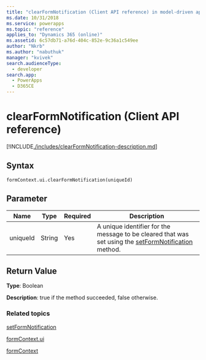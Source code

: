 ```yaml
---
title: "clearFormNotification (Client API reference) in model-driven apps| MicrosoftDocs"
ms.date: 10/31/2018
ms.service: powerapps
ms.topic: "reference"
applies_to: "Dynamics 365 (online)"
ms.assetid: 6c57db71-a76d-404c-852e-9c36a1c549ee
author: "Nkrb"
ms.author: "nabuthuk"
manager: "kvivek"
search.audienceType: 
  - developer
search.app: 
  - PowerApps
  - D365CE
---
```

# clearFormNotification (Client API reference)



[!INCLUDE[./includes/clearFormNotification-description.md](./includes/clearFormNotification-description.md)]

## Syntax

`formContext.ui.clearFormNotification(uniqueId)`

## Parameter

|Name|Type|Required|Description|
|--|--|--|--|
|uniqueId|String|Yes|A unique identifier for the message to be cleared that was set using the [setFormNotification](setFormNotification.md) method.|

## Return Value

**Type**: Boolean

**Description**: true if the method succeeded, false otherwise. 


### Related topics

[setFormNotification](setFormNotification.md)

[formContext.ui](../formContext-ui.md)

[formContext](../../clientapi-form-context.md)

